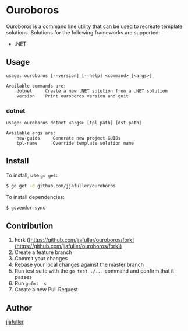 # Ouroboros

Ouroboros is a command line utility that can be used to recreate template solutions. Solutions for the following frameworks are supported:

* .NET

## Usage

```
usage: ouroboros [--version] [--help] <command> [<args>]

Available commands are:
    dotnet     Create a new .NET solution from a .NET solution
    version    Print ouroboros version and quit
```

### dotnet

```
usage: ouroboros dotnet <args> [tpl path] [dst path]
  
Available args are:  
    new-guids     Generate new project GUIDs
    tpl-name      Override template solution name
```

## Install

To install, use `go get`:

```bash
$ go get -d github.com/jjafuller/ouroboros
```

To install dependencies:

```bash
$ govendor sync
```

## Contribution

1. Fork ([https://github.com/jjafuller/ouroboros/fork](https://github.com/jjafuller/ouroboros/fork))
1. Create a feature branch
1. Commit your changes
1. Rebase your local changes against the master branch
1. Run test suite with the `go test ./...` command and confirm that it passes
1. Run `gofmt -s`
1. Create a new Pull Request

## Author

[jjafuller](https://github.com/jjafuller)